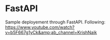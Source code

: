 # FastAPI
Sample deployement through FastAPI. Following: https://www.youtube.com/watch?v=b5F667g1yCk&amp;ab_channel=KrishNaik
